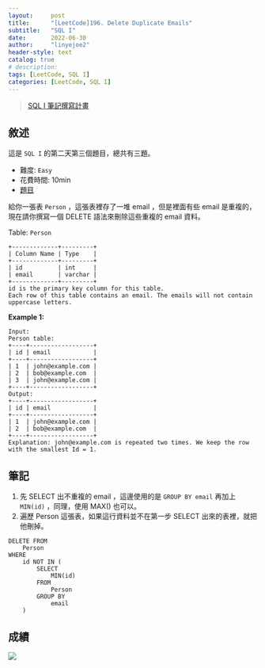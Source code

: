 ```yaml
---
layout:     post
title:      "[LeetCode]196. Delete Duplicate Emails"
subtitle:   "SQL I"
date:       2022-06-30
author:     "linyejoe2"
header-style: text
catalog: true
# description: 
tags: [LeetCode, SQL I]
categories: [LeetCode, SQL I]
---
```


>[SQL I 筆記撰寫計畫](/2022/06/27/leetcode/SQL/SQL%20I/Starting_write_SQL_I_note/)

## 敘述

這是 `SQL I` 的第二天第三個題目，總共有三題。

+ 難度: `Easy`
+ 花費時間: 10min
+ [題目](https://leetcode.com/problems/delete-duplicate-emails/)

給你一張表 `Person` ，這張表裡存了一堆 email ，但是裡面有些 email 是重複的，現在請你撰寫一個 DELETE 語法來刪除這些重複的 email 資料。 

<!--more-->

Table: `Person`
```
+-------------+---------+
| Column Name | Type    |
+-------------+---------+
| id          | int     |
| email       | varchar |
+-------------+---------+
id is the primary key column for this table.
Each row of this table contains an email. The emails will not contain uppercase letters.
```

**Example 1:**

```=
Input: 
Person table:
+----+------------------+
| id | email            |
+----+------------------+
| 1  | john@example.com |
| 2  | bob@example.com  |
| 3  | john@example.com |
+----+------------------+
Output: 
+----+------------------+
| id | email            |
+----+------------------+
| 1  | john@example.com |
| 2  | bob@example.com  |
+----+------------------+
Explanation: john@example.com is repeated two times. We keep the row with the smallest Id = 1.
```


## 筆記

1. 先 SELECT 出不重複的 email ，這邊使用的是 `GROUP BY email` 再加上 `MIN(id)` ，同理，使用 MAX() 也可以。
2. 遍歷 Person 這張表，如果這行資料並不在第一步 SELECT 出來的表裡，就把他刪掉。

```sql=
DELETE FROM
    Person
WHERE
    id NOT IN (
        SELECT
            MIN(id)
        FROM
            Person
        GROUP BY
            email
    )
```

## 成績

![](https://i.imgur.com/DVMLUZt.png)
